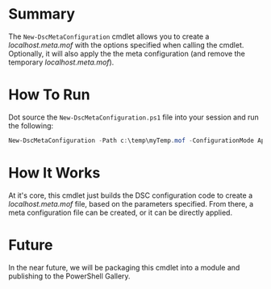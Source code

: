 Summary
=======
The `New-DscMetaConfiguration` cmdlet allows you to create a _localhost.meta.mof_ with the options specified when calling the cmdlet. Optionally, it will also apply the the meta configuration (and remove the temporary _localhost.meta.mof_).

How To Run
==========
Dot source the `New-DscMetaConfiguration.ps1` file into your session and run the following:

```powershell
New-DscMetaConfiguration -Path c:\temp\myTemp.mof -ConfigurationMode ApplyOnly -RefreshMode Push -RebootNodeIfNeeded $false -DebugMode None -ActionAfterReboot StopConfiguration -StatusRetentionTimeInDays 30
```

How It Works
============
At it's core, this cmdlet just builds the DSC configuration code to create a _localhost.meta.mof_ file, based on the parameters specified. From there, a meta configuration file can be created, or it can be directly applied.

Future
======
In the near future, we will be packaging this cmdlet into a module and publishing to the PowerShell Gallery.
